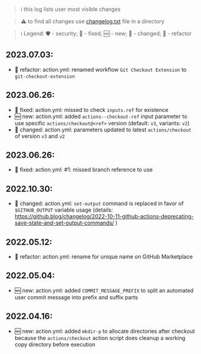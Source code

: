 > :information_source: this log lists user most visible changes

> :warning: to find all changes use [changelog.txt](https://github.com/andry81-devops/gh-action--git-checkout/tree/HEAD/changelog.txt) file in a directory

> :information_source: Legend: :shield: - security; :wrench: - fixed; :new: - new; :pencil: - changed; :twisted_rightwards_arrows: - refactor

## 2023.07.03:
* :twisted_rightwards_arrows: refactor: action.yml: renamed workflow `Git Checkout Extension` to `git-checkout-extension`

## 2023.06.26:
* :wrench: fixed: action.yml: missed to check `inputs.ref` for existence
* :new: new: action.yml: added `actions--checkout-ref` input parameter to use specific `actions/checkout@<ref>` version (default: `v3`, variants: `v2`)
* :pencil: changed: action.yml: parameters updated to latest `actions/checkout` of version `v3` and `v2`

## 2023.06.26:
* :wrench: fixed: action.yml: #1: missed branch reference to use

## 2022.10.30:
* :pencil: changed: action.yml: `set-output` command is replaced in favor of `$GITHUB_OUTPUT` variable usage (details: https://github.blog/changelog/2022-10-11-github-actions-deprecating-save-state-and-set-output-commands/ )

## 2022.05.12:
* :twisted_rightwards_arrows: refactor: action.yml: rename for unique name on GitHub Marketplace

## 2022.05.04:
* :new: new: action.yml: added `COMMIT_MESSAGE_PREFIX` to split an automated user commit message into prefix and suffix parts

## 2022.04.16:
* :new: new: action.yml: added `mkdir-p` to allocate directories after checkout because the `actions/checkout` action script does cleanup a working copy directory before execution
